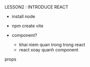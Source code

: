 LESSON2 : INTRODUCE REACT

- install node

- npm create vite

* component?

  - khai niem quan trong trong react
  - react xoay quanh component

props
